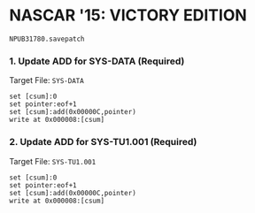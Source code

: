 #  NASCAR '15: VICTORY EDITION 

`NPUB31780.savepatch`

### 1. Update ADD for SYS-DATA (Required)

Target File: `SYS-DATA`

```
set [csum]:0
set pointer:eof+1
set [csum]:add(0x00000C,pointer)
write at 0x000008:[csum]
```

### 2. Update ADD for SYS-TU1.001 (Required)

Target File: `SYS-TU1.001`

```
set [csum]:0
set pointer:eof+1
set [csum]:add(0x00000C,pointer)
write at 0x000008:[csum]
```

